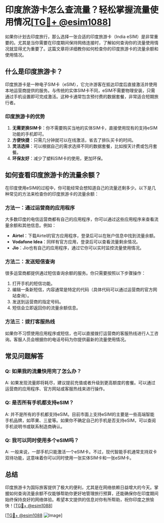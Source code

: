 # 印度旅游卡怎么查流量？轻松掌握流量使用情况[[TG💪+ @esim1088](https://t.me/s/esim1088)]

如果你计划去印度旅行，那么选择一张合适的印度旅游卡（India eSIM）是非常重要的。尤其是当你需要在印度期间保持网络连接时，了解如何查询你的流量使用情况就显得尤为重要了。这篇文章将详细教你如何检查你的印度旅游卡的流量余额和使用情况。

## 什么是印度旅游卡？

印度旅游卡是一种电子SIM卡（eSIM），它允许游客在抵达印度后直接激活并使用本地运营商提供的服务。与传统的实体SIM卡不同，eSIM不需要物理安装，只需通过手机设置即可完成激活。这种卡通常包含预付费的数据套餐，非常适合短期旅行者。

### 印度旅游卡的优势

1. **无需更换SIM卡**：你不需要购买当地的实体SIM卡，直接使用现有的支持eSIM功能的手机即可。
2. **方便快捷**：只需几分钟就可以在线激活，省去了排队买卡的时间。
3. **灵活选择**：可以根据自己的需求选择不同的数据套餐，比如按天计费或包月套餐。
4. **环保友好**：减少了塑料SIM卡的使用，更加环保。

## 如何查看印度旅游卡的流量余额？

在印度使用eSIM的过程中，你可能经常会想知道自己的流量还剩多少。以下是几种常见的方法来检查你的印度旅游卡的流量余额：

### 方法一：通过运营商的应用程序

大多数印度的电信运营商都有自己的应用程序，你可以通过这些应用程序来查看流量余额和其他信息。例如：

- **Airtel**：下载Airtel的官方应用程序，登录后可以在账户信息中找到流量余额。
- **Vodafone Idea**：同样有官方应用，登录后可以查看流量剩余情况。
- **Jio**：Jio也有自己的应用程序，通过它你可以实时监控流量使用情况。

### 方法二：发送短信查询

很多运营商都提供通过短信查询余额的服务。你只需要按照以下步骤操作：

1. 打开手机的短信功能。
2. 编辑一条新短信，内容通常是特定的代码（具体代码可以通过运营商的官方网站查询）。
3. 发送到运营商的指定号码。
4. 短信会立即返回你的流量余额信息。

### 方法三：拨打客服热线

如果你不习惯使用应用程序或短信，也可以直接拨打运营商的客服热线进行人工咨询。客服人员会根据你的电话号码为你提供最新的流量使用情况。

## 常见问题解答

### Q: 如果我的流量快用完了怎么办？
A: 如果发现流量即将耗尽，建议提前充值或者升级到更高额度的套餐。可以通过运营商的应用程序、官方网站或客服热线来进行操作。

### Q: 是否所有手机都支持eSIM？
A: 并不是所有的手机都支持eSIM。目前市面上支持eSIM的主要是一些高端智能手机品牌，如苹果、三星等。如果你不确定自己的手机是否支持eSIM，可以查阅手机说明书或联系制造商确认。

### Q: 我可以同时使用多个eSIM吗？
A: 一般来说，一部手机只能激活一个eSIM卡。不过，现代智能手机通常支持双卡双待功能，这意味着你可以同时使用一张实体SIM卡和一张eSIM卡。

## 总结

印度旅游卡为国际旅客提供了极大的便利，尤其是在网络依赖日益增大的今天。掌握如何查询流量余额不仅能够帮助你更好地管理旅行预算，还能确保你在印度期间始终保持良好的网络体验。希望本文提供的信息对你有所帮助，祝你印度之旅愉快！[[TG💪+ @esim1088](https://t.me/s/esim1088)]

[[TG💪+ @esim1088](https://t.me/s/esim1088) ![Image](https://i.postimg.cc/4NQfJmqS/Snipaste-2025-05-13-00-14-12.png)]